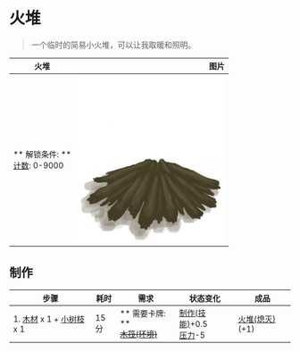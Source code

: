 # 火堆  
> 一个临时的简易小火堆，可以让我取暖和照明。  
  
  火堆  |   图片   
 ----  |  ----:   
 ** 解锁条件: **<br>[计数](Counter.md): 0-9000  |  <img decoding="async" src="Sprite/FireExtinguished.png" href="a.md" style="max-width:300px;max-height:300px;">   
  
## 制作  
步骤  |  耗时  |  需求  |  状态变化  |  成品  
----  |  ----  |  ----  |  ----  |  ----  
1. [木材](Wood.md) x 1 + [小树枝](Sticks.md) x 1  |  15分  |  ** 需要卡牌: **<br>~~[木筏(环境)](Env_Raft.md)~~  |  [制作(技能)](Skill_Crafting.md)+0.5<br>[压力](Stress.md)-5  |  [火堆(熄灭)](FireExtinguished.md)(+1)  
